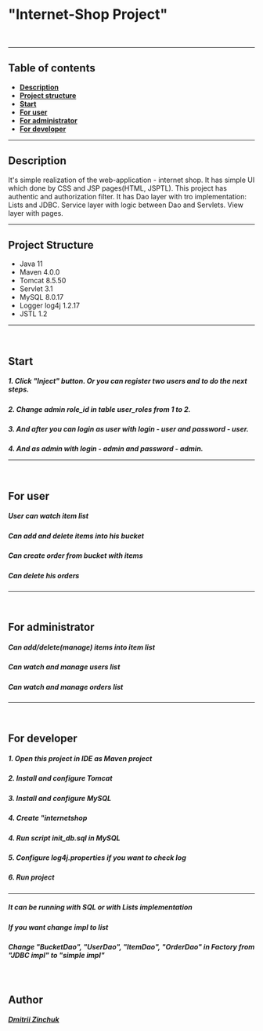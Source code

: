<h1>"Internet-Shop Project"</h1>
<br><hr>
<h2>Table of contents</h2>
<ul>
<li><a href="#Desription"><b>Description</b></a></li>
<li><a href="#Structure"><b>Project structure</b></a></li>
<li><a href="#Start"><b>Start</b></a></li>
<li><a href="#forUser"><b>For user</b></a></li>
<li><a href="#forAdmin"><b>For administrator</b></a></li>
<li><a href="#forDeveloper"><b>For developer</b></a></li>
</ul>
<hr>

<h2><a class="anchor" href=#Description></a>Description</h2>
It's simple realization of the web-application - internet shop.
It has simple UI which done by CSS and JSP pages(HTML, JSPTL).
This project has authentic and authorization filter.
It has Dao layer with tro implementation: Lists and JDBC.
Service layer with logic between Dao and Servlets.
View layer with pages.
<hr>


<h2><a class="anchor" href="#Structure"></a>Project Structure</h2>
<ul>
<li>Java 11</li>
<li>Maven 4.0.0</li>
<li>Tomcat 8.5.50</li>
<li>Servlet 3.1</li>
<li>MySQL 8.0.17</li>
<li>Logger log4j 1.2.17</li>
<li>JSTL 1.2</li>
</ul>
<hr>
<br>

<h2><a class="anchor" href=#Start></a>Start</h2>
<h5>1. Click "Inject" button. Or you can register two users and to do the next steps.
<h5>2. Change admin role_id in table user_roles from 1 to 2.
<h5>3. And after you can login as user with login - user and password - user.
<h5>4. And as admin with login - admin and password - admin.
<hr>
<br>

<h2><a class="anchor" href="#forUser"></a>For user</h2>
<h5>User can watch item list</h5>
<h5>Can add and delete items into his bucket</h5>
<h5>Can create order from bucket with items</h5>
<h5>Can delete his orders</h5>
<hr>
<br>

<h2><a class="anchor" href="#forAdmin"></a>For administrator</h2>
<h5>Can add/delete(manage) items into item list</h5>
<h5>Can watch and manage users list</h5>
<h5>Can watch and manage orders list</h5>
<hr>
<br>

<h2><a class="anchor" href="#forDeveloper"></a>For developer</h2>
<h5>1. Open this project in IDE as Maven project</h5>
<h5>2. Install and configure Tomcat</h5>
<h5>3. Install and configure MySQL</h5>
<h5>4. Create "internetshop</h5>
<h5>4. Run script init_db.sql in MySQL</h5>
<h5>5. Configure log4j.properties if you want to check log</h5>
<h5>6. Run project</h5>
<hr>
<h5>It can be running with SQL or with Lists implementation</h5>
<h5>If you want change impl to list</h5>
<h5>Change "BucketDao", "UserDao", "ItemDao", "OrderDao" in Factory from "JDBC impl" to "simple impl"</h5>
<br>

<h2><a class="anchor" href="#Author"></a>Author</h2>
<h5><a href="https://github.com/DDemoNZ">Dmitrii Zinchuk</a></h5>